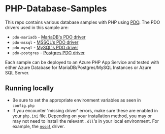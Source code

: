 # PHP-Database-Samples

This repo contains various database samples with PHP using [PDO](https://www.php.net/manual/en/pdo.drivers.php). The PDO drivers used in this sample are:
- `pdo-mariadb` - [MariaDB's PDO driver](https://www.php.net/manual/en/ref.pdo-mysql.php)
- `pdo-mssql` - [MSSQL's PDO driver](https://www.php.net/manual/en/ref.pdo-sqlsrv.php)
- `pdo-mysql` - [MySQL's PDO driver](https://www.php.net/manual/en/ref.pdo-mysql.php)
- `pdo-postgres` - [Postgres PDO driver](https://www.php.net/manual/en/ref.pdo-pgsql.php)

Each sample can be deployed to an Azure PHP App Service and tested with either Azure Database for MariaDB/Postgres/MySQL Instances or Azure SQL Server.

## Running locally
- Be sure to set the appropriate environment variables as seen in `config.php`
- If you encounter 'missing driver' errors, make sure these are enabled in your `php.ini` file. Depending on your installation method, you may or may not need to install the relevant `.dll`'s in your local environment. For example, the [`mssql`](https://docs.microsoft.com/en-us/sql/connect/php/loading-the-php-sql-driver?view=sql-server-ver15) driver.
